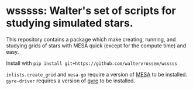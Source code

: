 # wsssss: Walter's set of scripts for studying simulated stars.

This repository contains a package which make creating, running, and studying grids of stars with MESA quick 
(except for the compute time) and easy. 

Install with
`pip install git+https://github.com/waltervrossem/wsssss`

`inlists.create_grid` and `mesa-go` require a version of [MESA](https://docs.mesastar.org) to be installed.
`gyre-driver` requires a version of [gyre](https://gyre.readthedocs.io/en/stable/) to be installed.